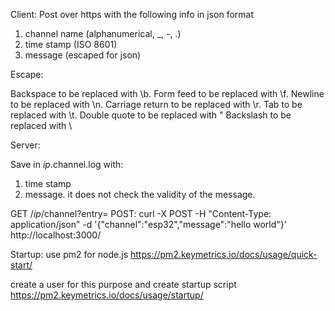 Client:
Post over https with the following info in json format
1. channel name (alphanumerical, _, -, .)
1. time stamp (ISO 8601)
1. message (escaped for json)

Escape:

Backspace to be replaced with \b.
Form feed to be replaced with \f.
Newline to be replaced with \n.
Carriage return to be replaced with \r.
Tab to be replaced with \t.
Double quote to be replaced with \"
Backslash to be replaced with \\

Server:

Save in $ip.$channel.log with:
1. time stamp
1. message. it does not check the validity of the message.

GET /$ip/$channel?entry=
POST:
curl -X POST -H "Content-Type: application/json" -d '{"channel":"esp32","message":"hello world"}' http://localhost:3000/

Startup:
use pm2 for node.js
https://pm2.keymetrics.io/docs/usage/quick-start/

create a user for this purpose and create startup script
https://pm2.keymetrics.io/docs/usage/startup/